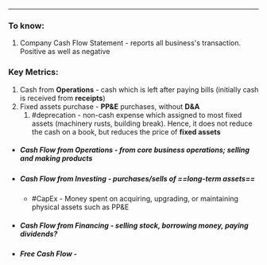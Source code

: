 ***
### To know:
1. Company Cash Flow Statement - reports all business's transaction. Positive as well as negative  

### Key Metrics:
1. Cash from **Operations** -  cash which is left after paying bills (initially cash is received from **receipts**)
2. Fixed assets purchase - **PP&E** purchases, without **D&A** 
	1. #deprecation - non-cash expense which assigned to most fixed assets (machinery rusts, building break). Hence, it does not reduce the cash on a book, but reduces the price of **fixed assets** 

- ##### Cash Flow from Operations - from core business operations; *selling and making products* 
- ##### Cash Flow from Investing - purchases/sells of ==long-term assets==
	- #CapEx - Money spent on acquiring, upgrading, or maintaining physical assets such as PP&E

- ##### Cash Flow from Financing - selling stock, borrowing money, paying dividends? 


- ##### Free Cash Flow - 